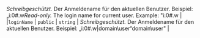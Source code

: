 <span data-ttu-id="243ca-p106">_Schreibgeschützt._ Der Anmeldename für den aktuellen Benutzer. Beispiel: „i:0#.w</span><span class="sxs-lookup"><span data-stu-id="243ca-p106">_Read-only._ The login name for current user. Example: "i:0#.w</span></span> |
|`loginName`     | `public` | `string` | _Schreibgeschützt._ Der Anmeldename für den aktuellen Benutzer. Beispiel: „i:0#.w|<span data-ttu-id="243ca-122">domain\user“</span><span class="sxs-lookup"><span data-stu-id="243ca-122">domain\user"</span></span> |







